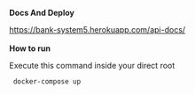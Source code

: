 **Docs And Deploy**

<a>https://bank-system5.herokuapp.com/api-docs/</a>
<br>
<br>
**How to run**

Execute this command inside your direct root
   

     docker-compose up
